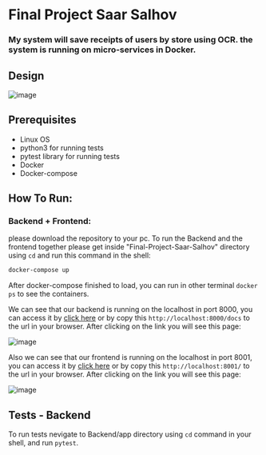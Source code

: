 # Final Project Saar Salhov

### My system will save receipts of users by store using OCR. the system is running on micro-services in Docker.

## Design
![image](https://user-images.githubusercontent.com/86562519/165363837-bc4a7cd4-b66b-47af-8739-30ab9a1615d1.png)

## Prerequisites

* Linux OS
* python3 for running tests
* pytest library for running tests
* Docker
* Docker-compose

## How To Run:
### Backend + Frontend:
please download the repository to your pc.
To run the Backend and the frontend together please get inside "Final-Project-Saar-Salhov" directory using `cd` and run this command in the shell:

```bash
docker-compose up
```

After docker-compose finished to load, you can run in other terminal `docker ps` to see the containers.

We can see that our backend is running on the localhost in port 8000, you can access it by [click here](http://localhost:8000/docs) or by copy this `http://localhost:8000/docs` to the url in your browser. 
After clicking on the link you will see this page:

![image](https://user-images.githubusercontent.com/86562519/172903521-d22dde16-ab54-436e-b21b-96501bc93081.png)

Also we can see that our frontend is running on the localhost in port 8001, you can access it by [click here](http://localhost:8001/) or by copy this `http://localhost:8001/` to the url in your browser. 
After clicking on the link you will see this page:

![image](https://user-images.githubusercontent.com/86562519/172903581-ce01bf4b-7f5a-462e-947a-d75e30c662ab.png)

## Tests - Backend
To run tests nevigate to Backend/app directory using `cd` command in your shell, and run `pytest`.


